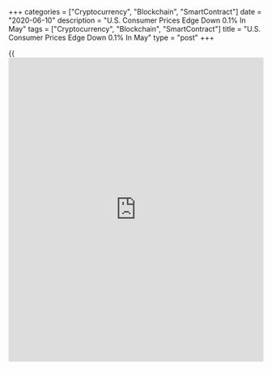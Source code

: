 +++
categories = ["Cryptocurrency", "Blockchain", "SmartContract"]
date = "2020-06-10"
description = "U.S. Consumer Prices Edge Down 0.1% In May"
tags = ["Cryptocurrency", "Blockchain", "SmartContract"]
title = "U.S. Consumer Prices Edge Down 0.1% In May"
type = "post"
+++

{{<iframe id="large-banner" src="https://www.bounty.group/#slide=5.0" width="100%" height="600" scrolling="no" style="border: 0px solid rgb(216, 221, 230); border-radius: 3px;">}}

After reporting the biggest drop in U.S. consumer prices in over a
decade in the previous month, the Labor Department released a report on
Wednesday showing a modest decrease in consumer prices in the month of
May.

The Labor Department said its consumer price index edged down by 0.1
percent in May after slumping by 0.8 percent in April. Economists had
expected consumer prices to come in unchanged.

The dip in consumer prices came as lower prices for motor vehicle
insurance, energy, and apparel more than offset increases in prices for
food and shelter.

The report said core consumer prices, which exclude food and energy
prices, also slipped by 0.1 percent in May after falling by 0.4 percent
in April. Core prices were also expected to come in unchanged.

For comments and feedback [contact](https://www.playgroundfx.com/contact/): editorial@rtt[news](https://www.letsplayfx.com/blog/forex-news-website/).com

[Economic News][1]

 **What parts of the world are seeing the best (and worst) economic
performances lately? Click[here][2] to check out our [Econ Scorecard][2]
and find out! See up-to-the-moment [ranking](https://www.playgroundfx.com/blog/crypto-exchange-ranking/)s for the best and worst
performers in [GDP][3], [unemployment rate][4], [inflation][5] and much
more.**

   1. www.rtt[news](https://www.letsplayfx.com/blog/forex-news-website/).com/Content/EconomicNews.aspx
   2. www.rtt[news](https://www.letsplayfx.com/blog/forex-news-website/).com/economic-scorecard/world-rank/retail-sales/highest-performance.aspx
   3. www.rtt[news](https://www.letsplayfx.com/blog/forex-news-website/).com/economic-scorecard/world-rank/GDP/highest-performance.aspx
   4. www.rtt[news](https://www.letsplayfx.com/blog/forex-news-website/).com/economic-scorecard/world-rank/unemployment-rate/lowest-performance.aspx
   5. www.rtt[news](https://www.letsplayfx.com/blog/forex-news-website/).com/economic-scorecard/world-rank/CPI/highest-performance.aspx